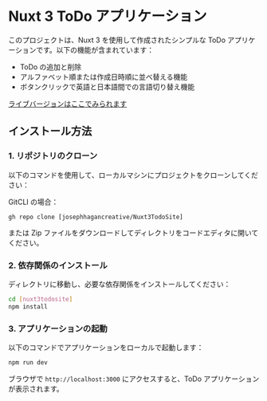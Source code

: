 # Nuxt 3 ToDo アプリケーション

このプロジェクトは、Nuxt 3 を使用して作成されたシンプルな ToDo アプリケーションです。以下の機能が含まれています：

- ToDo の追加と削除
- アルファベット順または作成日時順に並べ替える機能
- ボタンクリックで英語と日本語間での言語切り替え機能

[ライブバージョンはここでみられます](https://nuxt3todo.netlify.app/)

## インストール方法

### 1. リポジトリのクローン

以下のコマンドを使用して、ローカルマシンにプロジェクトをクローンしてください：

GitCLI の場合：

```
gh repo clone [josephhagancreative/Nuxt3TodoSite]
```

または Zip ファイルをダウンロードしてディレクトリをコードエディタに開いてください。

### 2. 依存関係のインストール

ディレクトリに移動し、必要な依存関係をインストールしてください：

```bash
cd [nuxt3todosite]
npm install
```

### 3. アプリケーションの起動

以下のコマンドでアプリケーションをローカルで起動します：

```bash
npm run dev
```

ブラウザで `http://localhost:3000` にアクセスすると、ToDo アプリケーションが表示されます。
